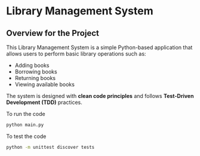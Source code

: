 # Library Management System

## Overview for the Project

This Library Management System is a simple Python-based application that allows users to perform basic library operations such as:

- Adding books
- Borrowing books
- Returning books
- Viewing available books

The system is designed with **clean code principles** and follows **Test-Driven Development (TDD)** practices.

To run the code

```bash
python main.py
```

To test the code

```bash
python -m unittest discover tests
```
